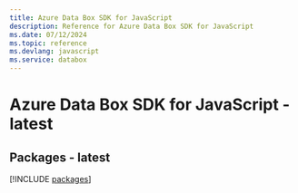 ```yaml
---
title: Azure Data Box SDK for JavaScript
description: Reference for Azure Data Box SDK for JavaScript
ms.date: 07/12/2024
ms.topic: reference
ms.devlang: javascript
ms.service: databox
---
```

# Azure Data Box SDK for JavaScript - latest
## Packages - latest
[!INCLUDE [packages](data-box-index.md)]